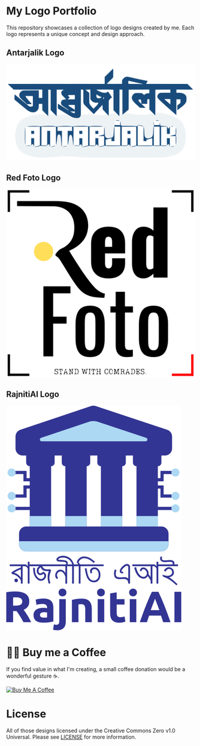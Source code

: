 # My Logo Portfolio 

This repository showcases a collection of logo designs created by me. Each logo represents a unique concept and design approach.

## Antarjalik Logo

![Antarjalik Logo](antarjalik-logo-crop.svg)

## Red Foto Logo

![Red Foto Logo](redfoto-logo.svg)

## RajnitiAI Logo

![RajnitiAI Logo](rajnitiai.svg)


# 👨‍🎨 Buy me a Coffee 
If you find value in what I'm creating, a small coffee donation would be a wonderful gesture ☕. 

<a href="https://www.buymeacoffee.com/shrudra" target="_blank"><img src="https://www.buymeacoffee.com/assets/img/custom_images/orange_img.png" alt="Buy Me A Coffee" style="height: auto !important;width: auto !important;" ></a>

# License

All of those designs licensed under the Creative Commons Zero v1.0 Universal. Please see [LICENSE](LICENSE.txt) for more information.
